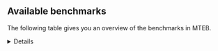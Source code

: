 ## Available benchmarks
The following table gives you an overview of the benchmarks in MTEB.

<details>

<!-- This allows the table to be autogenerated in the future: -->
<!-- BENCHMARKS TABLE START -->

| Name | Leaderboard name | # Tasks | Task Types | Domains | Languages |
|------|------------------|---------|------------|---------|-----------|
| [BEIR](https://arxiv.org/abs/2104.08663) | BEIR | 15 | Retrieval: 15 | [Reviews, Web, News, Government, Non-fiction, Financial, Medical, Social, Programming, Blog, Encyclopaedic, Academic, Written] | eng |
| [BEIR-NL](https://arxiv.org/abs/2412.08329) | BEIR-NL | 15 | Retrieval: 15 | [Web, Non-fiction, Medical, Encyclopaedic, Academic, Written] | nld |
| [BRIGHT](https://brightbenchmark.github.io/) | BRIGHT | 1 | Retrieval: 1 | [Written, Non-fiction] | eng |
| [BRIGHT (long)](https://brightbenchmark.github.io/) | BRIGHT (long) | 1 | Retrieval: 1 | [Written, Non-fiction] | eng |
| [BuiltBench(eng)](https://arxiv.org/abs/2411.12056) | BuiltBench(eng) | 4 | Clustering: 2, Retrieval: 1, Reranking: 1 | [Engineering, Written] | eng |
| [ChemTEB](https://arxiv.org/abs/2412.00532) | Chemical | 27 | BitextMining: 1, Classification: 17, Clustering: 2, PairClassification: 5, Retrieval: 2 | [Chemistry] | deu,msa,spa,kor,nld,zho,tur,por,jpn,hin,eng,ces,fra |
| [CoIR](https://github.com/CoIR-team/coir) | Code Information Retrieval | 10 | Retrieval: 10 | [Programming, Written] | ruby,java,python,c++,sql,eng,javascript,php,go |
| [CodeRAG](https://arxiv.org/abs/2406.14497) | CodeRAG | 4 | Reranking: 4 | [Programming] | python |
| [Encodechka](https://github.com/avidale/encodechka) | Encodechka | 7 | STS: 2, Classification: 4, PairClassification: 1 | [Web, News, Fiction, Government, Non-fiction, Social, Written] | rus |
| [FollowIR](https://arxiv.org/abs/2403.15246) | Instruction Following | 3 | InstructionRetrieval: 3 | [News, Written] | eng |
| [LongEmbed](https://arxiv.org/abs/2404.12096v2) | Long-context Retrieval | 6 | Retrieval: 6 | [Fiction, Non-fiction, Spoken, Blog, Encyclopaedic, Academic, Written] | eng |
| [MIEB(Img)](https://arxiv.org/abs/2504.10471) | Image only | 49 | Any2AnyRetrieval: 15, ImageClassification: 22, ImageClustering: 5, VisualSTS(eng): 5, VisualSTS(multi): 2 | [Reviews, Web, News, Non-fiction, Scene, Spoken, Medical, Social, Blog, Encyclopaedic, Written] | deu,cmn,rus,ita,spa,kor,ara,nld,tur,por,pol,eng,fra |
| [MIEB(Multilingual)](https://arxiv.org/abs/2504.10471) | Image-Text, Multilingual | 130 | ImageClassification: 22, ImageClustering: 5, ZeroShotClassification: 23, VisionCentricQA: 6, Compositionality: 7, VisualSTS(eng): 7, Any2AnyRetrieval: 45, DocumentUnderstanding: 10, Any2AnyMultilingualRetrieval: 3, VisualSTS(multi): 2 | [Reviews, Web, News, Non-fiction, Scene, Constructed, Spoken, Medical, Social, Blog, Encyclopaedic, Academic, Written] | tur,hun,est,ind,tha,quz,spa,fas,fra,hrv,cmn,ara,zho,ron,fil,por,ukr,jpn,swe,fin,dan,vie,mri,ces,rus,ben,ita,heb,pol,ell,hin,eng,deu,nor,kor,swa,nld,bul,tel |
| [MIEB(eng)](https://arxiv.org/abs/2504.10471) | Image-Text, English | 125 | ImageClassification: 22, ImageClustering: 5, ZeroShotClassification: 23, VisionCentricQA: 6, Compositionality: 7, VisualSTS(eng): 7, Any2AnyRetrieval: 45, DocumentUnderstanding: 10 | [Reviews, Web, News, Non-fiction, Scene, Constructed, Spoken, Medical, Social, Blog, Encyclopaedic, Academic, Written] | eng |
| [MIEB(lite)](https://arxiv.org/abs/2504.10471) | Image-Text, Lite | 51 | ImageClassification: 8, ImageClustering: 2, ZeroShotClassification: 7, VisionCentricQA: 5, Compositionality: 6, VisualSTS(eng): 2, VisualSTS(multi): 2, Any2AnyRetrieval: 11, DocumentUnderstanding: 6, Any2AnyMultilingualRetrieval: 2 | [Reviews, Web, News, Non-fiction, Scene, Spoken, Medical, Social, Blog, Encyclopaedic, Academic, Written] | tur,hun,est,ind,tha,quz,spa,fra,fas,cmn,hrv,ara,ron,ukr,fil,por,zho,jpn,swe,fin,dan,vie,mri,ces,rus,ita,ben,heb,pol,ell,hin,eng,deu,nor,kor,swa,nld,bul,tel |
| [MINERSBitextMining](https://arxiv.org/pdf/2406.07424) | MINERSBitextMining | 7 | BitextMining: 7 | [Reviews, Social, Written] | pcm,fao,kab,cym,ind,gsw,bel,nov,hrv,srp,ile,ron,mkd,rej,gla,swh,urd,rus,ben,ita,oci,pam,eng,kzj,hye,mon,kor,xho,afr,dsb,bre,tel,tzl,mak,tha,fra,yid,bhp,min,nij,glg,kaz,swe,bbc,ibo,cha,dan,pes,vie,pms,slv,tgl,epo,heb,khm,pol,hin,ina,ast,deu,tam,lat,mui,uig,hau,tuk,ceb,bos,gle,uzb,hun,mad,lfn,cmn,arz,ukr,por,jpn,fin,ces,orv,arq,tat,kat,bew,awa,dtp,mhr,sun,nld,nno,swg,sqi,yue,ace,mal,fry,ido,tur,est,amh,ang,cor,zsm,nob,csb,lvs,max,spa,yor,ara,ban,cat,eus,aze,lit,jav,mar,war,ber,hsb,isl,nds,ell,cbk,bug,slk,wuu,bjn,bul,abs,kur |
| MTEB(Code, v1) | Code | 12 | Retrieval: 12 | [Programming, Written] | ruby,java,python,c,typescript,scala,php,sql,swift,shell,eng,javascript,rust,c++,go |
| MTEB(Europe, v1) | European | 74 | BitextMining: 7, Classification: 21, Clustering: 8, Retrieval: 15, InstructionRetrieval: 3, MultilabelClassification: 2, PairClassification: 6, Reranking: 3, STS: 9 | [Web, Spoken, Medical, Blog, Academic, Reviews, News, Financial, Social, Programming, Government, Non-fiction, Constructed, Subtitles, Written, Fiction, Legal, Religious, Encyclopaedic] | gle,fao,hun,est,mlt,nob,spa,fra,hrv,ron,por,swe,eus,fin,dan,lit,ces,slv,lav,ita,isl,pol,ell,eng,deu,slk,nld,nno,rom,bul |
| MTEB(Indic, v1) | Indic | 23 | BitextMining: 4, Clustering: 1, Classification: 13, PairClassification: 1, Retrieval: 2, Reranking: 1, STS: 1 | [Reviews, Web, News, Fiction, Government, Legal, Spoken, Non-fiction, Religious, Constructed, Social, Encyclopaedic, Written] | mni,mai,mal,sat,mup,san,pan,kas,gom,gbm,kan,asm,snd,bod,brx,boy,mar,urd,ben,bgc,hne,mwr,nep,pus,awa,guj,hin,bho,eng,doi,npi,tam,ory,raj,tel |
| MTEB(Law, v1) | Legal | 8 | Retrieval: 8 | [Written, Legal] | deu,eng,zho |
| MTEB(Medical, v1) | Medical | 12 | Retrieval: 9, Clustering: 2, Reranking: 1 | [Web, Government, Non-fiction, Medical, Academic, Written] | cmn,rus,kor,ara,zho,fra,pol,vie,eng,spa |
| MTEB(Multilingual, v1) | Multilingual | 132 | BitextMining: 13, Classification: 43, Clustering: 17, Retrieval: 18, InstructionRetrieval: 3, MultilabelClassification: 5, PairClassification: 11, Reranking: 6, STS: 16 | [Web, Spoken, Medical, Blog, Academic, Reviews, News, Financial, Social, Programming, Government, Non-fiction, Constructed, Entertainment, Subtitles, Written, Fiction, Legal, Religious, Encyclopaedic] | ons,leu,pcm,ian,kab,lij,gmv,kdl,csy,ncu,nvm,dyu,urb,gsw,nov,cnl,zpo,qve,jiv,hix,usp,lin,lac,swh,tim,ebk,cek,lww,fuh,kbp,tum,nhr,kgf,ntu,sin,mox,mpt,kyg,wat,xtd,kzj,hye,isn,urt,afr,kqa,wer,mxb,tel,pap,box,nho,ata,plu,knj,agm,kin,rkb,cle,tha,bss,lbk,asm,hat,sue,srd,zar,taq,bhp,auy,alq,aom,kaz,udu,swe,apc,haw,vie,ibo,beo,pag,tgl,epo,khk,apu,acf,kmr,tif,mks,tgp,run,ina,sco,ast,msm,lbb,ssg,mui,nus,chf,mcq,hau,tuk,lus,cbt,yka,xla,gle,muy,sbe,zul,mad,nch,bsn,jao,tzj,tee,tbo,kik,zai,arl,qvn,gwi,cbc,tos,crx,klv,ksd,hmo,ken,xnn,srq,tcs,fin,kiw,jae,seh,ary,orv,opm,cuc,tat,gym,zga,tbg,rai,rgu,ame,dob,tgk,guh,mco,luo,hus,raj,qup,uli,yon,sri,ziw,poy,swg,yue,zos,ewe,mal,bjr,cpu,avt,fry,sny,taj,upv,kkc,lex,est,mup,ese,kmk,sua,lvs,tiw,ulk,bjp,ajp,yor,kje,fil,grn,bjv,cat,bbb,awx,mvn,aze,mbt,cui,dad,lit,cpb,mih,jav,mar,ppo,okv,sgz,bsj,zpq,rro,isl,cwe,kew,spl,mdy,bem,shn,mio,snn,slk,kyc,mgw,acq,zaw,wuu,sah,mgc,bjn,srm,qxh,kgp,pon,crn,kur,als,cth,acr,nou,fao,knv,lmo,mwp,kas,mit,ayr,nso,cac,cux,cbr,bki,buk,nhy,jid,pbt,chk,wmw,mti,mbl,snd,gah,ron,bba,sbs,kmo,zho,are,tuf,uri,bzh,ven,aon,krc,gam,lcm,mbj,tsn,tnk,bgc,ita,ghs,mcp,msc,ruf,vec,kpw,rmc,bef,zpv,bjk,bkd,kpj,cnt,ydd,dah,tca,yre,mon,fuf,bdd,aia,aka,mwe,bvr,cpa,dsb,gaz,dji,alp,hbo,arp,nna,tuo,dgc,agr,ssd,cop,tzl,bea,piu,smk,mxp,soy,qub,wsk,rug,cjo,tue,taw,anh,fra,kqc,yaq,sey,umb,kea,bmr,aoj,bnp,bbc,cha,meu,mri,emp,amp,chq,heb,aaz,svk,khz,zpu,dwy,pir,guo,ntj,daa,cab,fij,chv,bmk,byx,trc,poh,apw,bhl,emi,row,agn,myk,cub,noa,qxo,zpl,txq,amf,mwf,uzb,aoi,hun,nhu,nas,kup,faa,tac,too,myw,gbm,mxt,tpi,agg,amm,acu,cmn,yal,mam,bqc,eri,nfa,ote,fon,clu,apr,jpn,bvd,kqf,mop,amr,kaq,npl,bsp,ssw,ksj,tpa,cuk,wim,zat,gfk,arq,urw,mxq,myy,poe,wiv,dif,aso,nhg,meq,ktm,yby,nif,srn,azb,mhr,mau,yuw,ckb,nss,mzz,bxh,wln,kgk,zty,chz,zca,bjz,dov,qvh,xsi,gux,aai,bch,eko,ikk,wrs,ang,zsm,nin,yap,gom,caf,pma,gvf,med,csb,fur,yad,gof,jic,szl,hmn,tna,ara,bon,ngp,uvh,eus,tdt,mcb,zao,tpz,ign,iou,bzj,atb,ilo,top,quy,nds,glk,grc,kir,pls,ars,ell,wol,zad,stp,mwc,mhl,doi,nor,blw,cta,dop,shp,vid,aeb,amk,bul,kpx,met,wro,agu,tfr,cut,sat,mai,kac,gun,bpr,qvc,ind,big,spm,kjs,llg,dzo,quh,bqp,wmt,lif,tof,nwi,pio,bbr,bps,srp,ile,bmh,mkd,lua,ssx,amo,bak,tav,boy,cjv,zaa,ben,rus,bkq,xav,gul,crh,blz,kyz,oci,att,boj,zaj,pam,eng,khs,dik,kvg,tmd,roo,djk,wiu,kwd,rom,nsn,maj,bgt,aau,bao,bmu,hlt,kmg,ztq,maa,cya,fuv,aak,knc,zlm,mni,qxn,cmo,mpj,ndg,maz,tgo,mak,zac,san,ake,kiz,tcz,ded,pab,qul,tnp,wnu,aly,tsw,xtm,ctu,orm,zyp,apn,pad,yid,xbi,shj,ton,ots,min,kos,pes,adz,slv,pms,tte,apz,pus,qvm,sja,wal,ycn,gnn,iws,qvs,usa,nop,hvn,hin,yss,obo,hla,miz,quc,kpg,lat,fue,chd,pjt,wuv,mps,boa,hub,ino,ltg,mil,shi,soq,viv,uvl,mqb,pan,lim,tod,tir,dgz,kto,anv,wbp,mux,nys,sus,ukr,por,kbc,beu,kek,mlh,gvs,ces,nab,kwj,yml,kne,nhe,nii,kat,knf,caa,mph,rmy,far,jni,kmb,prs,dtp,sun,aii,lug,cbu,cme,mpp,rop,zsr,klt,gdr,ape,yva,ncl,sqi,mpm,mto,azg,ood,snx,ace,mlt,vmy,amn,cni,gui,ong,cot,waj,amh,agd,nob,cof,spa,ctp,fas,mey,kbq,amx,cpy,esk,ixl,for,gaw,tah,cao,pwg,gyr,mmo,gub,msb,wos,lav,cak,sxb,cpc,txu,mlp,dgr,uzn,hsb,sag,ptp,mpx,msk,cbs,tzo,zas,cco,gnw,bug,enq,mbc,tlf,nbq,mek,ikw,otq,myu,abt,tet,aey,sot,nuy,cym,cso,bel,wnc,etr,tbz,kde,swp,cgc,tuc,hrv,hch,lgl,gdn,rej,gla,geb,lid,mkj,kyq,urd,pri,hne,mwr,bzd,nep,sgb,kkl,nya,atd,amu,azz,guj,sll,bho,tke,mbh,zab,aui,aby,sbk,kpf,bkx,ipi,kwf,wrk,kor,apb,naf,nhw,xho,reg,ffm,mir,tyv,bre,cbi,kql,mib,pao,tzm,bus,yrb,fuc,tnc,hns,abx,yut,huu,dwr,mmx,rwo,huv,suz,tnn,ubu,kam,toc,sim,nij,glg,bam,quf,dan,bhg,yaa,mag,kqw,snc,sna,fai,nde,kbm,qwh,tiy,tvk,mcf,cbv,jvn,hot,acm,kue,ncj,azj,aer,khm,arb,maq,pol,spp,mlg,agt,wbi,deu,jac,kwi,tam,qvz,kmh,swa,ory,mie,ndj,uig,tbf,otn,wed,mca,pah,ceb,bos,nhi,div,gng,sab,zpm,glv,heg,kze,zap,nca,byr,tso,sps,kpr,xon,yle,zpz,kan,lfn,car,mig,nak,bco,toj,arz,bod,bgs,mgh,brx,wap,cap,mav,msy,not,ttc,nko,zav,poi,hui,mle,ubr,zia,bew,ntp,awa,auc,tbc,otm,dww,nnq,ter,gum,tpt,kon,ltz,dhg,xed,mkn,mkl,nld,prf,nno,yuj,ptu,mcr,mna,spy,mic,omw,twi,cjk,kbh,ido,tur,awb,scn,awk,hop,hto,gvc,plt,kud,qvw,kms,cor,mbs,ura,max,mya,kvn,nqo,imo,ban,kdc,gvn,inb,mva,tku,kyf,msa,atg,mbb,mqj,mee,con,lao,smo,arn,war,ber,kmu,pib,ksr,nyu,mjc,tew,cbk,ngu,npi,gup,zam,cav,mos,cax,zpc,som,mcd,nlg,gai,djr,abs,snp |
| [MTEB(Scandinavian, v1)](https://kennethenevoldsen.github.io/scandinavian-embedding-benchmark/) | Scandinavian | 28 | BitextMining: 2, Classification: 13, Retrieval: 7, Clustering: 6 | [Reviews, Web, News, Fiction, Government, Legal, Non-fiction, Spoken, Social, Blog, Encyclopaedic, Written] | nno,fao,isl,swe,dan,nob |
| [MTEB(cmn, v1)](https://github.com/FlagOpen/FlagEmbedding/tree/master/research/C_MTEB) | Chinese | 32 | Retrieval: 8, Reranking: 4, PairClassification: 2, Clustering: 4, STS: 7, Classification: 7 | [Government, Non-fiction, Financial, Medical, Entertainment, Academic, Written] | cmn |
| [MTEB(deu, v1)](https://arxiv.org/html/2401.02709v1) | German | 19 | Classification: 6, Clustering: 4, PairClassification: 2, Reranking: 1, Retrieval: 4, STS: 2 | [Reviews, Web, News, Spoken, Non-fiction, Legal, Encyclopaedic, Written] | deu |
| MTEB(eng, v1) | English Legacy | 56 | Classification: 12, Retrieval: 15, Clustering: 11, Reranking: 4, STS: 10, PairClassification: 3, Summarization: 1 | [Reviews, Web, News, Government, Non-fiction, Spoken, Financial, Medical, Social, Programming, Blog, Encyclopaedic, Academic, Written] | eng |
| MTEB(eng, v2) | English | 41 | Retrieval: 10, Clustering: 8, Reranking: 2, STS: 9, Classification: 8, PairClassification: 3, Summarization: 1 | [Reviews, Web, News, Spoken, Non-fiction, Financial, Medical, Social, Programming, Blog, Encyclopaedic, Academic, Written] | eng |
| MTEB(fas, beta) | Farsi (BETA) | 60 | Classification: 18, Clustering: 5, PairClassification: 8, Reranking: 2, Retrieval: 21, STS: 3, BitextMining: 3 | [Reviews, Web, News, Spoken, Religious, Social, Medical, Blog, Encyclopaedic, Academic, Written] | fas |
| [MTEB(fra, v1)](https://arxiv.org/abs/2405.20468) | French | 25 | Classification: 6, Clustering: 7, PairClassification: 1, Reranking: 2, Retrieval: 5, STS: 3, Summarization: 1 | [Reviews, Web, News, Spoken, Non-fiction, Legal, Social, Encyclopaedic, Academic, Written] | eng,fra |
| [MTEB(jpn, v1)](https://github.com/sbintuitions/JMTEB) | Japanese | 16 | Clustering: 2, Classification: 4, STS: 2, PairClassification: 1, Retrieval: 6, Reranking: 1 | [Reviews, Web, News, Spoken, Non-fiction, Encyclopaedic, Academic, Written] | jpn |
| MTEB(kor, v1) | Korean | 6 | Classification: 1, Reranking: 1, Retrieval: 2, STS: 2 | [Reviews, Web, News, Spoken, Encyclopaedic, Written] | kor |
| [MTEB(pol, v1)](https://arxiv.org/abs/2405.10138) | Polish | 17 | Classification: 7, Clustering: 3, PairClassification: 4, STS: 3 | [Reviews, Web, News, Fiction, Spoken, Legal, Non-fiction, Social, Academic, Written] | pol |
| [MTEB(rus, v1)](https://aclanthology.org/2023.eacl-main.148/) | Russian | 23 | Classification: 9, Clustering: 3, MultilabelClassification: 2, PairClassification: 1, Reranking: 2, Retrieval: 3, STS: 3 | [Reviews, Web, News, Spoken, Social, Blog, Encyclopaedic, Academic, Written] | rus |
| [NanoBEIR](https://huggingface.co/collections/zeta-alpha-ai/nanobeir-66e1a0af21dfd93e620cd9f6) | NanoBEIR | 13 | Retrieval: 13 | [Web, News, Non-fiction, Medical, Social, Encyclopaedic, Academic, Written] | eng |
| [RAR-b](https://arxiv.org/abs/2404.06347) | Reasoning retrieval | 17 | Retrieval: 17 | [Programming, Encyclopaedic, Written] | eng |

<!-- BENCHMARKS TABLE END -->
